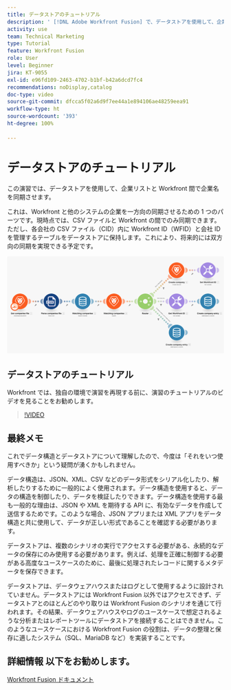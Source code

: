 ```yaml
---
title: データストアのチュートリアル
description: ' [!DNL Adobe Workfront Fusion] で、データストアを使用して、企業リストと Workfront 間で企業名を同期させる方法について説明します。'
activity: use
team: Technical Marketing
type: Tutorial
feature: Workfront Fusion
role: User
level: Beginner
jira: KT-9055
exl-id: e96fd109-2463-4702-b1bf-b42a6dcd7fc4
recommendations: noDisplay,catalog
doc-type: video
source-git-commit: dfcca5f02a6d9f7ee44a1e894106ae48259eea91
workflow-type: ht
source-wordcount: '393'
ht-degree: 100%

---
```


# データストアのチュートリアル

この演習では、データストアを使用して、企業リストと Workfront 間で企業名を同期させます。

これは、Workfront と他のシステムの企業を一方向の同期させるための 1 つのパーツです。現時点では、CSV ファイルと Workfront の間でのみ同期できます。ただし、各会社の CSV ファイル（CID）内に Workfront ID（WFID）と会社 ID を管理するテーブルをデータストアに保持します。これにより、将来的には双方向の同期を実現できる予定です。

![Fusion シナリオの画像](assets/data-structures-and-data-stores-2.png)

## データストアのチュートリアル

Workfront では、独自の環境で演習を再現する前に、演習のチュートリアルのビデオを見ることをお勧めします。

>[!VIDEO](https://video.tv.adobe.com/v/335296/?quality=12&learn=on&enablevpops)



## 最終メモ

これでデータ構造とデータストアについて理解したので、今度は「それをいつ使用すべきか」という疑問が湧くかもしれません。

データ構造は、JSON、XML、CSV などのデータ形式をシリアル化したり、解析したりするために一般的によく使用されます。データ構造を使用すると、データの構造を制御したり、データを検証したりできます。データ構造を使用する最も一般的な理由は、JSON や XML を期待する API に、有効なデータを作成して送信するためです。このような場合、JSON アプリまたは XML アプリをデータ構造と共に使用して、データが正しい形式であることを確認する必要があります。

データストアは、複数のシナリオの実行でアクセスする必要がある、永続的なデータの保存にのみ使用する必要があります。例えば、処理を正確に制御する必要がある高度なユースケースのために、最後に処理されたレコードに関するメタデータを保存できます。

データストアは、データウェアハウスまたはログとして使用するように設計されていません。データストアには Workfront Fusion 以外ではアクセスできず、データストアとのほとんどのやり取りは Workfront Fusion のシナリオを通じて行われます。その結果、データウェアハウスやログのユースケースで想定されるような分析またはレポートツールにデータストアを接続することはできません。このようなユースケースにおける Workfront Fusion の役割は、データの整理と保存に適したシステム（SQL、MariaDB など）を実装することです。

## 詳細情報 以下をお勧めします。

[Workfront Fusion ドキュメント](https://experienceleague.adobe.com/en/docs/workfront-fusion/using/get-started-with-fusion/understand-workfront-fusion/workfront-fusion-overview)
